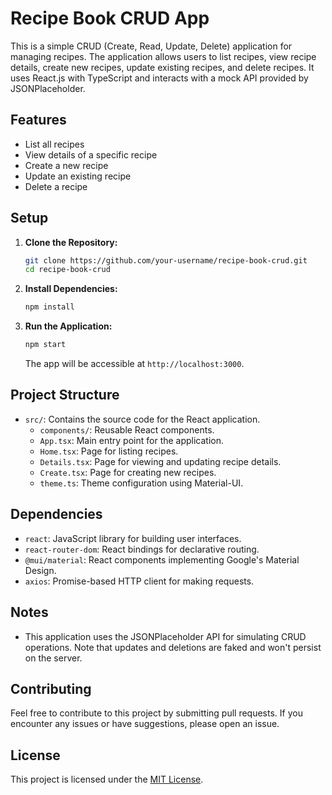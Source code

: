 # Recipe Book CRUD App

This is a simple CRUD (Create, Read, Update, Delete) application for managing recipes. The application allows users to list recipes, view recipe details, create new recipes, update existing recipes, and delete recipes. It uses React.js with TypeScript and interacts with a mock API provided by JSONPlaceholder.

## Features

- List all recipes
- View details of a specific recipe
- Create a new recipe
- Update an existing recipe
- Delete a recipe

## Setup

1. **Clone the Repository:**

   ```bash
   git clone https://github.com/your-username/recipe-book-crud.git
   cd recipe-book-crud
   ```

2. **Install Dependencies:**

   ```bash
   npm install
   ```

3. **Run the Application:**

   ```bash
   npm start
   ```

   The app will be accessible at `http://localhost:3000`.

## Project Structure

- `src/`: Contains the source code for the React application.
  - `components/`: Reusable React components.
  - `App.tsx`: Main entry point for the application.
  - `Home.tsx`: Page for listing recipes.
  - `Details.tsx`: Page for viewing and updating recipe details.
  - `Create.tsx`: Page for creating new recipes.
  - `theme.ts`: Theme configuration using Material-UI.

## Dependencies

- `react`: JavaScript library for building user interfaces.
- `react-router-dom`: React bindings for declarative routing.
- `@mui/material`: React components implementing Google's Material Design.
- `axios`: Promise-based HTTP client for making requests.

## Notes

- This application uses the JSONPlaceholder API for simulating CRUD operations. Note that updates and deletions are faked and won't persist on the server.

## Contributing

Feel free to contribute to this project by submitting pull requests. If you encounter any issues or have suggestions, please open an issue.

## License

This project is licensed under the [MIT License](LICENSE).
